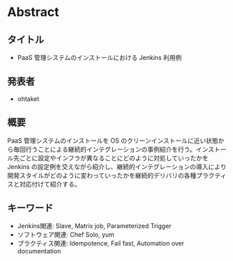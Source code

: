 Abstract
========

タイトル
--------

* PaaS 管理システムのインストールにおける Jenkins 利用例

発表者
------

* ohtaket

概要
----

PaaS 管理システムのインストールを OS のクリーンインストールに近い状態から毎回行うことによる継続的インテグレーションの事例紹介を行う。インストール先ごとに設定やインフラが異なることにどのように対処していったかを Jenkins の設定例を交えながら紹介し、継続的インテグレーションの導入により開発スタイルがどのように変わっていったかを継続的デリバリの各種プラクティスと対応付けて紹介する。

キーワード
----------

* Jenkins関連: Slave, Matrix job, Parameterized Trigger
* ソフトウェア関連: Chef Solo, yum
* プラクティス関連: Idempotence, Fail fast, Automation over documentation

 